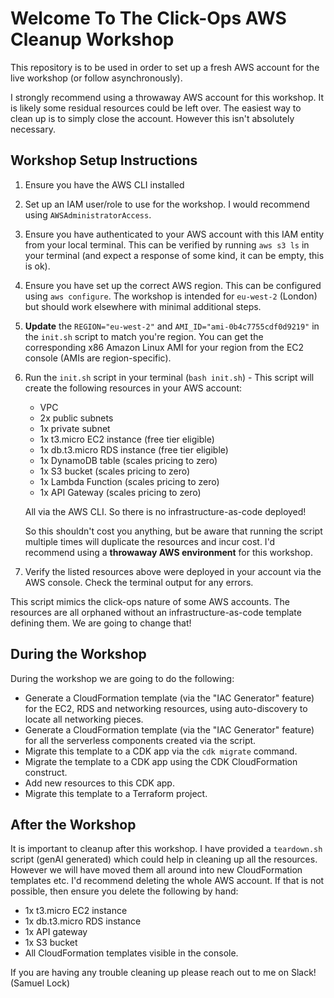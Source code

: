 # Welcome To The Click-Ops AWS Cleanup Workshop

This repository is to be used in order to set up a fresh AWS account for the live workshop (or follow asynchronously).

I strongly recommend using a throwaway AWS account for this workshop. It is likely some residual resources could be left over. The easiest way to clean up is to simply close the account. However this isn't absolutely necessary.

## Workshop Setup Instructions

1) Ensure you have the AWS CLI installed
2) Set up an IAM user/role to use for the workshop. I would recommend using `AWSAdministratorAccess`.
3) Ensure you have authenticated to your AWS account with this IAM entity from your local terminal. This can be verified by running `aws s3 ls` in your terminal (and expect a response of some kind, it can be empty, this is ok).
4) Ensure you have set up the correct AWS region. This can be configured using `aws configure`. The workshop is intended for `eu-west-2` (London) but should work elsewhere with minimal additional steps.
5) **Update** the `REGION="eu-west-2"` and `AMI_ID="ami-0b4c7755cdf0d9219"` in the `init.sh` script to match you're region. You can get the corresponding x86 Amazon Linux AMI for your region from the EC2 console (AMIs are region-specific).
5) Run the `init.sh` script in your terminal (`bash init.sh`) - This script will create the following resources in your AWS account:
    -   VPC
    -   2x public subnets
    -   1x private subnet
    -   1x t3.micro EC2 instance (free tier eligible)
    -   1x db.t3.micro RDS instance (free tier eligible)
    -   1x DynamoDB table (scales pricing to zero)
    -   1x S3 bucket (scales pricing to zero)
    -   1x Lambda Function (scales pricing to zero)
    -   1x API Gateway (scales pricing to zero)

    All via the AWS CLI. So there is no infrastructure-as-code deployed!

    So this shouldn't cost you anything, but be aware that running the script multiple times will duplicate the resources and incur cost. I'd recommend using a **throwaway AWS environment** for this workshop.
6) Verify the listed resources above were deployed in your account via the AWS console. Check the terminal output for any errors.

This script mimics the click-ops nature of some AWS accounts. The resources are all orphaned without an infrastructure-as-code template defining them. We are going to change that!

## During the Workshop

During the workshop we are going to do the following:
- Generate a CloudFormation template (via the "IAC Generator" feature) for the EC2, RDS and networking resources, using auto-discovery to locate all networking pieces.
- Generate a CloudFormation template (via the "IAC Generator" feature) for all the serverless components created via the script.
- Migrate this template to a CDK app via the `cdk migrate` command.
- Migrate the template to a CDK app using the CDK CloudFormation construct.
- Add new resources to this CDK app.
- Migrate this template to a Terraform project.


## After the Workshop

It is important to cleanup after this workshop. I have provided a `teardown.sh` script (genAI generated) which could help in cleaning up all the resources. However we will have moved them all around into new CloudFormation templates etc. I'd recommend deleting the whole AWS account. If that is not possible, then ensure you delete the following by hand:
- 1x t3.micro EC2 instance
- 1x db.t3.micro RDS instance
- 1x API gateway
- 1x S3 bucket
- All CloudFormation templates visible in the console.

If you are having any trouble cleaning up please reach out to me on Slack! (Samuel Lock)